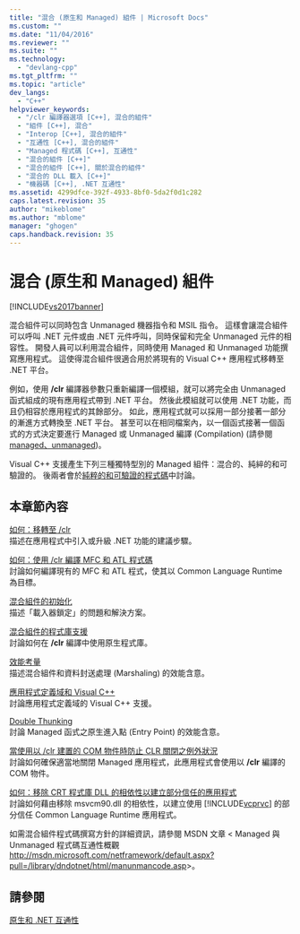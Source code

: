 ```yaml
---
title: "混合 (原生和 Managed) 組件 | Microsoft Docs"
ms.custom: ""
ms.date: "11/04/2016"
ms.reviewer: ""
ms.suite: ""
ms.technology: 
  - "devlang-cpp"
ms.tgt_pltfrm: ""
ms.topic: "article"
dev_langs: 
  - "C++"
helpviewer_keywords: 
  - "/clr 編譯器選項 [C++], 混合的組件"
  - "組件 [C++], 混合"
  - "Interop [C++], 混合的組件"
  - "互通性 [C++], 混合的組件"
  - "Managed 程式碼 [C++], 互通性"
  - "混合的組件 [C++]"
  - "混合的組件 [C++], 關於混合的組件"
  - "混合的 DLL 載入 [C++]"
  - "機器碼 [C++], .NET 互通性"
ms.assetid: 4299dfce-392f-4933-8bf0-5da2f0d1c282
caps.latest.revision: 35
author: "mikeblome"
ms.author: "mblome"
manager: "ghogen"
caps.handback.revision: 35
---
```

# 混合 (原生和 Managed) 組件
[!INCLUDE[vs2017banner](../assembler/inline/includes/vs2017banner.md)]

混合組件可以同時包含 Unmanaged 機器指令和 MSIL 指令。  這樣會讓混合組件可以呼叫 .NET 元件或由 .NET 元件呼叫，同時保留和完全 Unmanaged 元件的相容性。  開發人員可以利用混合組件，同時使用 Managed 和 Unmanaged 功能撰寫應用程式。  這使得混合組件很適合用於將現有的 Visual C\+\+ 應用程式移轉至 .NET 平台。  
  
 例如，使用 **\/clr** 編譯器參數只重新編譯一個模組，就可以將完全由 Unmanaged 函式組成的現有應用程式帶到 .NET 平台。  然後此模組就可以使用 .NET 功能，而且仍相容於應用程式的其餘部分。  如此，應用程式就可以採用一部分接著一部分的漸進方式轉換至 .NET 平台。  甚至可以在相同檔案內，以一個函式接著一個函式的方式決定要進行 Managed 或 Unmanaged 編譯 \(Compilation\) \(請參閱 [managed、unmanaged](../preprocessor/managed-unmanaged.md)\)。  
  
 Visual C\+\+ 支援產生下列三種獨特型別的 Managed 組件：混合的、純綷的和可驗證的。  後兩者會於[純粹的和可驗證的程式碼](../dotnet/pure-and-verifiable-code-cpp-cli.md)中討論。  
  
## 本章節內容  
 [如何：移轉至 \/clr](../dotnet/how-to-migrate-to-clr.md)  
 描述在應用程式中引入或升級 .NET 功能的建議步驟。  
  
 [如何：使用 \/clr 編譯 MFC 和 ATL 程式碼](../dotnet/how-to-compile-mfc-and-atl-code-by-using-clr.md)  
 討論如何編譯現有的 MFC 和 ATL 程式，使其以 Common Language Runtime 為目標。  
  
 [混合組件的初始化](../dotnet/initialization-of-mixed-assemblies.md)  
 描述「載入器鎖定」的問題和解決方案。  
  
 [混合組件的程式庫支援](../dotnet/library-support-for-mixed-assemblies.md)  
 討論如何在 **\/clr** 編譯中使用原生程式庫。  
  
 [效能考量](../dotnet/performance-considerations-for-interop-cpp.md)  
 描述混合組件和資料封送處理 \(Marshaling\) 的效能含意。  
  
 [應用程式定義域和 Visual C\+\+](../dotnet/application-domains-and-visual-cpp.md)  
 討論應用程式定義域的 Visual C\+\+ 支援。  
  
 [Double Thunking](../dotnet/double-thunking-cpp.md)  
 討論 Managed 函式之原生進入點 \(Entry Point\) 的效能含意。  
  
 [當使用以 \/clr 建置的 COM 物件時防止 CLR 關閉之例外狀況](../dotnet/avoiding-exceptions-on-clr-shutdown-when-consuming-com-objects-built-with-clr.md)  
 討論如何確保適當地關閉 Managed 應用程式，此應用程式會使用以 **\/clr** 編譯的 COM 物件。  
  
 [如何：移除 CRT 程式庫 DLL 的相依性以建立部分信任的應用程式](../dotnet/create-a-partially-trusted-application.md)  
 討論如何藉由移除 msvcm90.dll 的相依性，以建立使用 [!INCLUDE[vcprvc](../build/includes/vcprvc_md.md)] 的部分信任 Common Language Runtime 應用程式。  
  
 如需混合組件程式碼撰寫方針的詳細資訊，請參閱 MSDN 文章 \< Managed 與 Unmanaged 程式碼互通性概觀 [http:\/\/msdn.microsoft.com\/netframework\/default.aspx?pull\=\/library\/dndotnet\/html\/manunmancode.asp](http://msdn.microsoft.com/netframework/default.aspx?pull=/library/dndotnet/html/manunmancode.asp)\>。  
  
## 請參閱  
 [原生和 .NET 互通性](../dotnet/native-and-dotnet-interoperability.md)